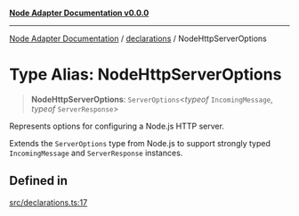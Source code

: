 [**Node Adapter Documentation v0.0.0**](../../README.md)

***

[Node Adapter Documentation](../../modules.md) / [declarations](../README.md) / NodeHttpServerOptions

# Type Alias: NodeHttpServerOptions

> **NodeHttpServerOptions**: `ServerOptions`\<*typeof* `IncomingMessage`, *typeof* `ServerResponse`\>

Represents options for configuring a Node.js HTTP server.

Extends the `ServerOptions` type from Node.js to support strongly typed
`IncomingMessage` and `ServerResponse` instances.

## Defined in

[src/declarations.ts:17](https://github.com/stonemjs/node-adapter/blob/9929d494d97af9b76f0eedfbba8a3119e7dc4922/src/declarations.ts#L17)
